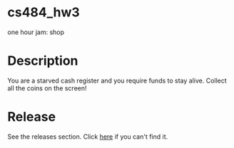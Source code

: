 # cs484_hw3
one hour jam: shop

# Description
You are a starved cash register and you require funds to stay alive. Collect all the coins on the screen!

# Release
See the releases section. Click [here](https://github.com/ccfortenberry/cs484_hw3/releases/tag/v1.0) if you can't find it.

